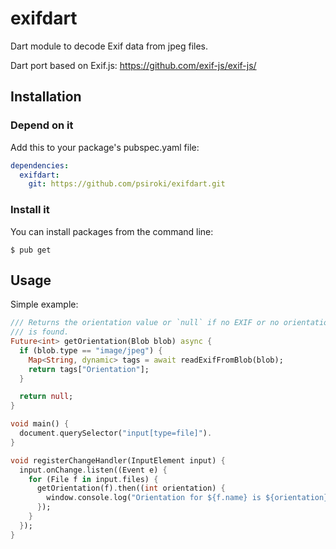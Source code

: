 # exifdart

Dart module to decode Exif data from jpeg files.

Dart port based on Exif.js:
<https://github.com/exif-js/exif-js/>

## Installation

### Depend on it
Add this to your package's pubspec.yaml file:

```YAML
dependencies:
  exifdart:
    git: https://github.com/psiroki/exifdart.git
```

### Install it
You can install packages from the command line:
```
$ pub get
```

## Usage

Simple example:
```Dart
/// Returns the orientation value or `null` if no EXIF or no orientation info
/// is found.
Future<int> getOrientation(Blob blob) async {
  if (blob.type == "image/jpeg") {
    Map<String, dynamic> tags = await readExifFromBlob(blob);
    return tags["Orientation"];
  }

  return null;
}

void main() {
  document.querySelector("input[type=file]").
}

void registerChangeHandler(InputElement input) {
  input.onChange.listen((Event e) {
    for (File f in input.files) {
      getOrientation(f).then((int orientation) {
        window.console.log("Orientation for ${f.name} is ${orientation}");
      });
    }
  });
}
```
